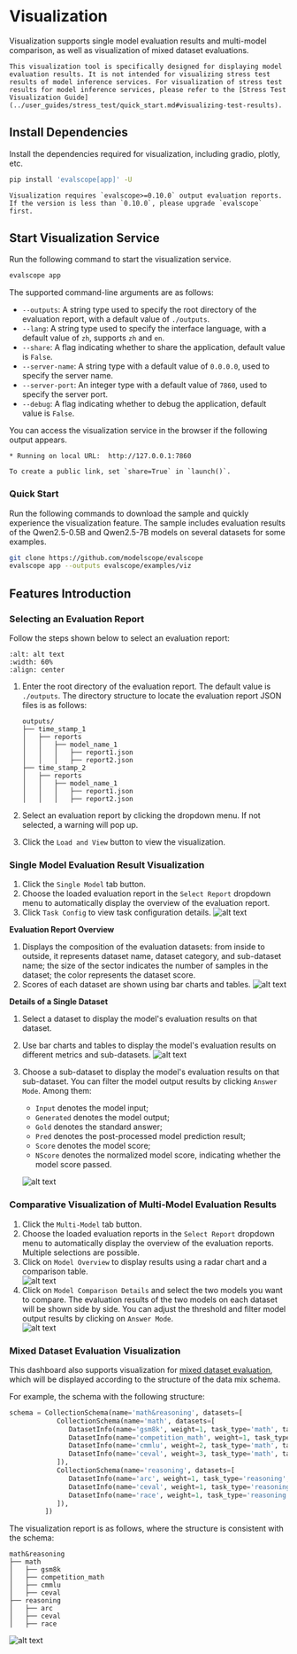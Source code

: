 # Visualization

Visualization supports single model evaluation results and multi-model comparison, as well as visualization of mixed dataset evaluations.

```{important}
This visualization tool is specifically designed for displaying model evaluation results. It is not intended for visualizing stress test results of model inference services. For visualization of stress test results for model inference services, please refer to the [Stress Test Visualization Guide](../user_guides/stress_test/quick_start.md#visualizing-test-results).
```

## Install Dependencies

Install the dependencies required for visualization, including gradio, plotly, etc.
```bash
pip install 'evalscope[app]' -U
```

```{note}
Visualization requires `evalscope>=0.10.0` output evaluation reports. If the version is less than `0.10.0`, please upgrade `evalscope` first.
```

## Start Visualization Service

Run the following command to start the visualization service.
```bash
evalscope app
```
The supported command-line arguments are as follows:

- `--outputs`: A string type used to specify the root directory of the evaluation report, with a default value of `./outputs`.
- `--lang`: A string type used to specify the interface language, with a default value of `zh`, supports `zh` and `en`.
- `--share`: A flag indicating whether to share the application, default value is `False`.
- `--server-name`: A string type with a default value of `0.0.0.0`, used to specify the server name.
- `--server-port`: An integer type with a default value of `7860`, used to specify the server port.
- `--debug`: A flag indicating whether to debug the application, default value is `False`.

You can access the visualization service in the browser if the following output appears.
```text
* Running on local URL:  http://127.0.0.1:7860

To create a public link, set `share=True` in `launch()`.
```

### Quick Start

Run the following commands to download the sample and quickly experience the visualization feature. The sample includes evaluation results of the Qwen2.5-0.5B and Qwen2.5-7B models on several datasets for some examples.

```bash
git clone https://github.com/modelscope/evalscope
evalscope app --outputs evalscope/examples/viz
```

## Features Introduction

### Selecting an Evaluation Report

Follow the steps shown below to select an evaluation report:

```{image} ./images/setting.png
:alt: alt text
:width: 60%
:align: center
```

1. Enter the root directory of the evaluation report. The default value is `./outputs`. The directory structure to locate the evaluation report JSON files is as follows:
   ```text
   outputs/
   ├── time_stamp_1
   │   ├── reports
   │   │   ├── model_name_1
   │   │   │   ├── report1.json
   │   │   │   ├── report2.json
   ├── time_stamp_2
   │   ├── reports
   │   │   ├── model_name_1
   │   │   │   ├── report1.json
   │   │   │   ├── report2.json
   ```

2. Select an evaluation report by clicking the dropdown menu. If not selected, a warning will pop up.

3. Click the `Load and View` button to view the visualization.

### Single Model Evaluation Result Visualization
1. Click the `Single Model` tab button.
2. Choose the loaded evaluation report in the `Select Report` dropdown menu to automatically display the overview of the evaluation report.
3. Click `Task Config` to view task configuration details.
   ![alt text](./images/single_model.png)

**Evaluation Report Overview**

1. Displays the composition of the evaluation datasets: from inside to outside, it represents dataset name, dataset category, and sub-dataset name; the size of the sector indicates the number of samples in the dataset; the color represents the dataset score.
2. Scores of each dataset are shown using bar charts and tables.
   ![alt text](./images/report_overview.png)

**Details of a Single Dataset**
1. Select a dataset to display the model's evaluation results on that dataset.
2. Use bar charts and tables to display the model's evaluation results on different metrics and sub-datasets.
   ![alt text](./images/single_dataset.png)
3. Choose a sub-dataset to display the model's evaluation results on that sub-dataset. You can filter the model output results by clicking `Answer Mode`. Among them:
   - `Input` denotes the model input;
   - `Generated` denotes the model output;
   - `Gold` denotes the standard answer;
   - `Pred` denotes the post-processed model prediction result;
   - `Score` denotes the model score;
   - `NScore` denotes the normalized model score, indicating whether the model score passed.

   ![alt text](./images/model_prediction.png)

### Comparative Visualization of Multi-Model Evaluation Results

1. Click the `Multi-Model` tab button.
2. Choose the loaded evaluation reports in the `Select Report` dropdown menu to automatically display the overview of the evaluation reports. Multiple selections are possible.
3. Click on `Model Overview` to display results using a radar chart and a comparison table.  
   ![alt text](./images/model_compare.png)
4. Click on `Model Comparison Details` and select the two models you want to compare. The evaluation results of the two models on each dataset will be shown side by side. You can adjust the threshold and filter model output results by clicking on `Answer Mode`.  
   ![alt text](https://sail-moe.oss-cn-hangzhou.aliyuncs.com/yunlin/images/evalscope/doc/model_compare_viz.jpg)


### Mixed Dataset Evaluation Visualization

This dashboard also supports visualization for [mixed dataset evaluation](../advanced_guides/collection/index.md), which will be displayed according to the structure of the data mix schema.

For example, the schema with the following structure:

```python
schema = CollectionSchema(name='math&reasoning', datasets=[
            CollectionSchema(name='math', datasets=[
               DatasetInfo(name='gsm8k', weight=1, task_type='math', tags=['en', 'math']),
               DatasetInfo(name='competition_math', weight=1, task_type='math', tags=['en', 'math']),
               DatasetInfo(name='cmmlu', weight=2, task_type='math', tags=['zh', 'math'], args={'subset_list': ['college_mathematics', 'high_school_mathematics']}),
               DatasetInfo(name='ceval', weight=3, task_type='math', tags=['zh', 'math'], args={'subset_list': ['advanced_mathematics', 'high_school_mathematics', 'discrete_mathematics', 'middle_school_mathematics']}),
            ]),
            CollectionSchema(name='reasoning', datasets=[
               DatasetInfo(name='arc', weight=1, task_type='reasoning', tags=['en', 'reasoning']),
               DatasetInfo(name='ceval', weight=1, task_type='reasoning', tags=['zh', 'reasoning'], args={'subset_list': ['logic']}),
               DatasetInfo(name='race', weight=1, task_type='reasoning', tags=['en', 'reasoning']),
            ]),
         ])
```

The visualization report is as follows, where the structure is consistent with the schema:
```text
math&reasoning
├── math
│   ├── gsm8k
│   ├── competition_math
│   ├── cmmlu
│   ├── ceval
├── reasoning
│   ├── arc
│   ├── ceval
│   ├── race
```
![alt text](./images/collection.png)
